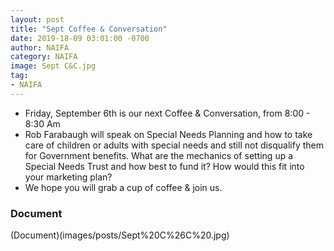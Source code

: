 ```yaml
---
layout: post
title: "Sept Coffee & Conversation"
date: 2019-18-09 03:01:00 -0700
author: NAIFA
category: NAIFA
image: Sept C&C.jpg
tag:
- NAIFA
---
```


 - Friday, September 6th is our next Coffee & Conversation, from 8:00 - 8:30 Am
 - Rob Farabaugh will speak on Special Needs Planning and how to take care of children or adults with special needs and still not disqualify them for Government benefits. What are the mechanics of setting up a Special Needs Trust and how best to fund it?  How would this fit into your marketing plan?
 - We hope you will grab a cup of coffee & join us.
 ### Document
 (Document)(images/posts/Sept%20C%26C%20.jpg)
